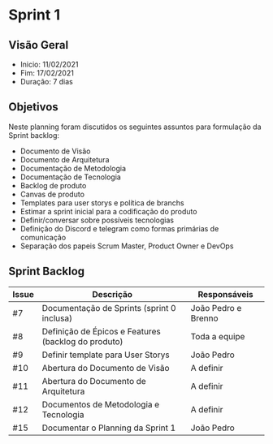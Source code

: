 # Sprint 1
## Visão Geral
- Inicio: 11/02/2021
- Fim: 17/02/2021
- Duração: 7 dias
 
## Objetivos
Neste planning foram discutidos os seguintes assuntos para formulação da Sprint backlog:
- Documento de Visão
- Documento de Arquitetura
- Documentação de Metodologia
- Documentação de Tecnologia
- Backlog de produto
- Canvas de produto
- Templates para user storys e política de branchs
- Estimar a sprint inicial para a codificação do produto
- Definir/conversar sobre possíveis tecnologias
- Definição do Discord e telegram como formas primárias de comunicação
- Separação dos papeis Scrum Master, Product Owner e DevOps

## Sprint Backlog
| Issue | Descrição | Responsáveis |
|--|--|--|
|#7|Documentação de Sprints (sprint 0 inclusa)|João Pedro e Brenno|
|#8|Definição de Épicos e Features (backlog do produto)|Toda a equipe|
|#9|Definir template para User Storys|João Pedro|
|#10|Abertura do Documento de Visão|A definir|
|#11|Abertura do Documento de Arquitetura|A definir|
|#12|Documentos de Metodologia e Tecnologia|A definir|
|#15|Documentar o Planning da Sprint 1|João Pedro|

